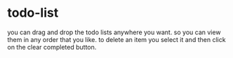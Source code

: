 # todo-list
you can drag and drop the todo lists anywhere you want. so you can view them in any order that you like.
to delete an item you select it and then click on the clear completed button.
